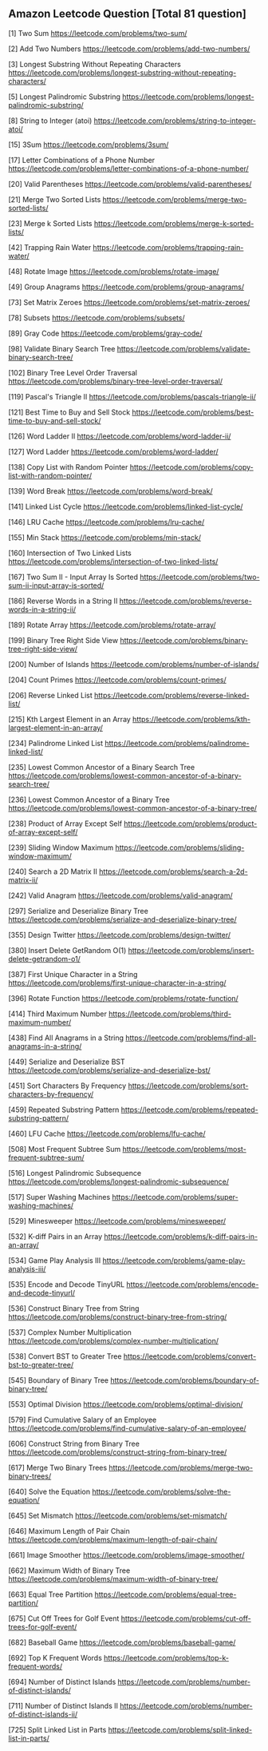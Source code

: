## Amazon Leetcode Question [Total 81 question]

[1] Two Sum
https://leetcode.com/problems/two-sum/

[2] Add Two Numbers
https://leetcode.com/problems/add-two-numbers/

[3] Longest Substring Without Repeating Characters
https://leetcode.com/problems/longest-substring-without-repeating-characters/

[5] Longest Palindromic Substring
https://leetcode.com/problems/longest-palindromic-substring/

[8] String to Integer (atoi)
https://leetcode.com/problems/string-to-integer-atoi/

[15] 3Sum
https://leetcode.com/problems/3sum/

[17] Letter Combinations of a Phone Number
https://leetcode.com/problems/letter-combinations-of-a-phone-number/

[20] Valid Parentheses
https://leetcode.com/problems/valid-parentheses/

[21] Merge Two Sorted Lists
https://leetcode.com/problems/merge-two-sorted-lists/

[23] Merge k Sorted Lists
https://leetcode.com/problems/merge-k-sorted-lists/

[42] Trapping Rain Water
https://leetcode.com/problems/trapping-rain-water/

[48] Rotate Image
https://leetcode.com/problems/rotate-image/

[49] Group Anagrams
https://leetcode.com/problems/group-anagrams/

[73] Set Matrix Zeroes
https://leetcode.com/problems/set-matrix-zeroes/

[78] Subsets
https://leetcode.com/problems/subsets/

[89] Gray Code
https://leetcode.com/problems/gray-code/

[98] Validate Binary Search Tree
https://leetcode.com/problems/validate-binary-search-tree/

[102] Binary Tree Level Order Traversal
https://leetcode.com/problems/binary-tree-level-order-traversal/

[119] Pascal's Triangle II
https://leetcode.com/problems/pascals-triangle-ii/

[121] Best Time to Buy and Sell Stock
https://leetcode.com/problems/best-time-to-buy-and-sell-stock/

[126] Word Ladder II
https://leetcode.com/problems/word-ladder-ii/

[127] Word Ladder
https://leetcode.com/problems/word-ladder/

[138] Copy List with Random Pointer
https://leetcode.com/problems/copy-list-with-random-pointer/

[139] Word Break
https://leetcode.com/problems/word-break/

[141] Linked List Cycle
https://leetcode.com/problems/linked-list-cycle/

[146] LRU Cache
https://leetcode.com/problems/lru-cache/

[155] Min Stack
https://leetcode.com/problems/min-stack/

[160] Intersection of Two Linked Lists
https://leetcode.com/problems/intersection-of-two-linked-lists/

[167] Two Sum II - Input Array Is Sorted
https://leetcode.com/problems/two-sum-ii-input-array-is-sorted/

[186] Reverse Words in a String II
https://leetcode.com/problems/reverse-words-in-a-string-ii/

[189] Rotate Array
https://leetcode.com/problems/rotate-array/

[199] Binary Tree Right Side View
https://leetcode.com/problems/binary-tree-right-side-view/

[200] Number of Islands
https://leetcode.com/problems/number-of-islands/

[204] Count Primes
https://leetcode.com/problems/count-primes/

[206] Reverse Linked List
https://leetcode.com/problems/reverse-linked-list/

[215] Kth Largest Element in an Array
https://leetcode.com/problems/kth-largest-element-in-an-array/

[234] Palindrome Linked List
https://leetcode.com/problems/palindrome-linked-list/

[235] Lowest Common Ancestor of a Binary Search Tree
https://leetcode.com/problems/lowest-common-ancestor-of-a-binary-search-tree/

[236] Lowest Common Ancestor of a Binary Tree
https://leetcode.com/problems/lowest-common-ancestor-of-a-binary-tree/

[238] Product of Array Except Self
https://leetcode.com/problems/product-of-array-except-self/

[239] Sliding Window Maximum
https://leetcode.com/problems/sliding-window-maximum/

[240] Search a 2D Matrix II
https://leetcode.com/problems/search-a-2d-matrix-ii/

[242] Valid Anagram
https://leetcode.com/problems/valid-anagram/

[297] Serialize and Deserialize Binary Tree
https://leetcode.com/problems/serialize-and-deserialize-binary-tree/

[355] Design Twitter
https://leetcode.com/problems/design-twitter/

[380] Insert Delete GetRandom O(1)
https://leetcode.com/problems/insert-delete-getrandom-o1/

[387] First Unique Character in a String
https://leetcode.com/problems/first-unique-character-in-a-string/

[396] Rotate Function
https://leetcode.com/problems/rotate-function/

[414] Third Maximum Number
https://leetcode.com/problems/third-maximum-number/

[438] Find All Anagrams in a String
https://leetcode.com/problems/find-all-anagrams-in-a-string/

[449] Serialize and Deserialize BST
https://leetcode.com/problems/serialize-and-deserialize-bst/

[451] Sort Characters By Frequency
https://leetcode.com/problems/sort-characters-by-frequency/

[459] Repeated Substring Pattern
https://leetcode.com/problems/repeated-substring-pattern/

[460] LFU Cache
https://leetcode.com/problems/lfu-cache/

[508] Most Frequent Subtree Sum
https://leetcode.com/problems/most-frequent-subtree-sum/

[516] Longest Palindromic Subsequence
https://leetcode.com/problems/longest-palindromic-subsequence/

[517] Super Washing Machines
https://leetcode.com/problems/super-washing-machines/

[529] Minesweeper
https://leetcode.com/problems/minesweeper/

[532] K-diff Pairs in an Array
https://leetcode.com/problems/k-diff-pairs-in-an-array/

[534] Game Play Analysis III
https://leetcode.com/problems/game-play-analysis-iii/

[535] Encode and Decode TinyURL
https://leetcode.com/problems/encode-and-decode-tinyurl/

[536] Construct Binary Tree from String
https://leetcode.com/problems/construct-binary-tree-from-string/

[537] Complex Number Multiplication
https://leetcode.com/problems/complex-number-multiplication/

[538] Convert BST to Greater Tree
https://leetcode.com/problems/convert-bst-to-greater-tree/

[545] Boundary of Binary Tree
https://leetcode.com/problems/boundary-of-binary-tree/

[553] Optimal Division
https://leetcode.com/problems/optimal-division/

[579] Find Cumulative Salary of an Employee
https://leetcode.com/problems/find-cumulative-salary-of-an-employee/

[606] Construct String from Binary Tree
https://leetcode.com/problems/construct-string-from-binary-tree/

[617] Merge Two Binary Trees
https://leetcode.com/problems/merge-two-binary-trees/

[640] Solve the Equation
https://leetcode.com/problems/solve-the-equation/

[645] Set Mismatch
https://leetcode.com/problems/set-mismatch/

[646] Maximum Length of Pair Chain
https://leetcode.com/problems/maximum-length-of-pair-chain/

[661] Image Smoother
https://leetcode.com/problems/image-smoother/

[662] Maximum Width of Binary Tree
https://leetcode.com/problems/maximum-width-of-binary-tree/

[663] Equal Tree Partition
https://leetcode.com/problems/equal-tree-partition/

[675] Cut Off Trees for Golf Event
https://leetcode.com/problems/cut-off-trees-for-golf-event/

[682] Baseball Game
https://leetcode.com/problems/baseball-game/

[692] Top K Frequent Words
https://leetcode.com/problems/top-k-frequent-words/

[694] Number of Distinct Islands
https://leetcode.com/problems/number-of-distinct-islands/

[711] Number of Distinct Islands II
https://leetcode.com/problems/number-of-distinct-islands-ii/

[725] Split Linked List in Parts
https://leetcode.com/problems/split-linked-list-in-parts/